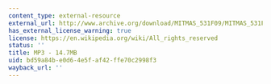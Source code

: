 ```yaml
---
content_type: external-resource
external_url: http://www.archive.org/download/MITMAS_531F09/MITMAS_531F09_lec03_1.mp3
has_external_license_warning: true
license: https://en.wikipedia.org/wiki/All_rights_reserved
status: ''
title: MP3 - 14.7MB
uid: bd59a84b-e0d6-4e5f-af42-ffe70c2998f3
wayback_url: ''
---
```

